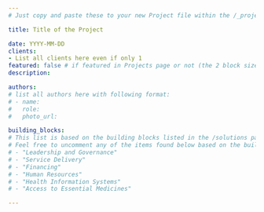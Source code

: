 ```yaml
---
# Just copy and paste these to your new Project file within the /_projects folder and rename and fill info accordingly.

title: Title of the Project

date: YYYY-MM-DD
clients:
- List all clients here even if only 1
featured: false # if featured in Projects page or not (the 2 block sized card)
description:

authors:
# list all authors here with following format:
# - name: 
#   role: 
#   photo_url: 

building_blocks:
# This list is based on the building blocks listed in the /solutions page
# Feel free to uncomment any of the items found below based on the building block the project is supposed to be under.
# - "Leadership and Governance"
# - "Service Delivery"
# - "Financing"
# - "Human Resources"
# - "Health Information Systems"
# - "Access to Essential Medicines"

---
```


<!-- Add all the body text of the project here -->